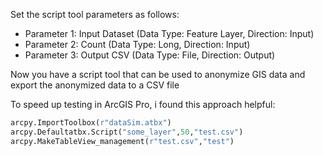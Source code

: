 Set the script tool parameters as follows:
- Parameter 1: Input Dataset (Data Type: Feature Layer, Direction: Input)
- Parameter 2: Count (Data Type: Long, Direction: Input)
- Parameter 3: Output CSV (Data Type: File, Direction: Output)

Now you have a script tool that can be used to anonymize GIS data and export the anonymized data to a CSV file

To speed up testing in ArcGIS Pro, i found this approach helpful:
```python
arcpy.ImportToolbox(r"dataSim.atbx")
arcpy.Defaultatbx.Script("some_layer",50,"test.csv")
arcpy.MakeTableView_management(r"test.csv","test")
```